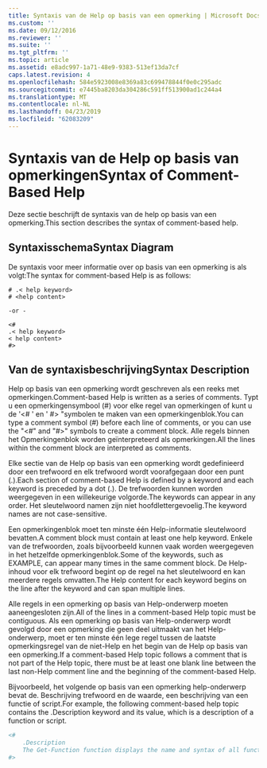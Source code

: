 ```yaml
---
title: Syntaxis van de Help op basis van een opmerking | Microsoft Docs
ms.custom: ''
ms.date: 09/12/2016
ms.reviewer: ''
ms.suite: ''
ms.tgt_pltfrm: ''
ms.topic: article
ms.assetid: e8adc997-1a71-48e9-9383-513ef13da7cf
caps.latest.revision: 4
ms.openlocfilehash: 584e5923008e8369a83c699478844f0e0c295adc
ms.sourcegitcommit: e7445ba8203da304286c591ff513900ad1c244a4
ms.translationtype: MT
ms.contentlocale: nl-NL
ms.lasthandoff: 04/23/2019
ms.locfileid: "62083209"
---
```

# <a name="syntax-of-comment-based-help"></a><span data-ttu-id="c72af-102">Syntaxis van de Help op basis van opmerkingen</span><span class="sxs-lookup"><span data-stu-id="c72af-102">Syntax of Comment-Based Help</span></span>

<span data-ttu-id="c72af-103">Deze sectie beschrijft de syntaxis van de help op basis van een opmerking.</span><span class="sxs-lookup"><span data-stu-id="c72af-103">This section describes the syntax of comment-based help.</span></span>

## <a name="syntax-diagram"></a><span data-ttu-id="c72af-104">Syntaxisschema</span><span class="sxs-lookup"><span data-stu-id="c72af-104">Syntax Diagram</span></span>

 <span data-ttu-id="c72af-105">De syntaxis voor meer informatie over op basis van een opmerking is als volgt:</span><span class="sxs-lookup"><span data-stu-id="c72af-105">The syntax for comment-based Help is as follows:</span></span>

```
# .< help keyword>
# <help content>

-or -

<#
.< help keyword>
< help content>
#>
```

## <a name="syntax-description"></a><span data-ttu-id="c72af-106">Van de syntaxisbeschrijving</span><span class="sxs-lookup"><span data-stu-id="c72af-106">Syntax Description</span></span>

 <span data-ttu-id="c72af-107">Help op basis van een opmerking wordt geschreven als een reeks met opmerkingen.</span><span class="sxs-lookup"><span data-stu-id="c72af-107">Comment-based Help is written as a series of comments.</span></span> <span data-ttu-id="c72af-108">Typt u een opmerkingensymbool (#) voor elke regel van opmerkingen of kunt u de '\<# ' en ' #> "symbolen te maken van een opmerkingenblok.</span><span class="sxs-lookup"><span data-stu-id="c72af-108">You can type a comment symbol (#) before each line of comments, or you can use the "\<#" and "#>" symbols to create a comment block.</span></span> <span data-ttu-id="c72af-109">Alle regels binnen het Opmerkingenblok worden geïnterpreteerd als opmerkingen.</span><span class="sxs-lookup"><span data-stu-id="c72af-109">All the lines within the comment block are interpreted as comments.</span></span>

 <span data-ttu-id="c72af-110">Elke sectie van de Help op basis van een opmerking wordt gedefinieerd door een trefwoord en elk trefwoord wordt voorafgegaan door een punt (.).</span><span class="sxs-lookup"><span data-stu-id="c72af-110">Each section of comment-based Help is defined by a keyword and each keyword is preceded by a dot (.).</span></span> <span data-ttu-id="c72af-111">De trefwoorden kunnen worden weergegeven in een willekeurige volgorde.</span><span class="sxs-lookup"><span data-stu-id="c72af-111">The keywords can appear in any order.</span></span> <span data-ttu-id="c72af-112">Het sleutelwoord namen zijn niet hoofdlettergevoelig.</span><span class="sxs-lookup"><span data-stu-id="c72af-112">The keyword names are not case-sensitive.</span></span>

 <span data-ttu-id="c72af-113">Een opmerkingenblok moet ten minste één Help-informatie sleutelwoord bevatten.</span><span class="sxs-lookup"><span data-stu-id="c72af-113">A comment block must contain at least one help keyword.</span></span> <span data-ttu-id="c72af-114">Enkele van de trefwoorden, zoals bijvoorbeeld kunnen vaak worden weergegeven in het hetzelfde opmerkingenblok.</span><span class="sxs-lookup"><span data-stu-id="c72af-114">Some of the keywords, such as EXAMPLE, can appear many times in the same comment block.</span></span> <span data-ttu-id="c72af-115">De Help-inhoud voor elk trefwoord begint op de regel na het sleutelwoord en kan meerdere regels omvatten.</span><span class="sxs-lookup"><span data-stu-id="c72af-115">The Help content for each keyword begins on the line after the keyword and can span multiple lines.</span></span>

 <span data-ttu-id="c72af-116">Alle regels in een opmerking op basis van Help-onderwerp moeten aaneengesloten zijn.</span><span class="sxs-lookup"><span data-stu-id="c72af-116">All of the lines in a comment-based Help topic must be contiguous.</span></span> <span data-ttu-id="c72af-117">Als een opmerking op basis van Help-onderwerp wordt gevolgd door een opmerking die geen deel uitmaakt van het Help-onderwerp, moet er ten minste één lege regel tussen de laatste opmerkingsregel van de niet-Help en het begin van de Help op basis van een opmerking.</span><span class="sxs-lookup"><span data-stu-id="c72af-117">If a comment-based Help topic follows a comment that is not part of the Help topic, there must be at least one blank line between the last non-Help comment line and the beginning of the comment-based Help.</span></span>

 <span data-ttu-id="c72af-118">Bijvoorbeeld, het volgende op basis van een opmerking help-onderwerp bevat de. Beschrijving trefwoord en de waarde, een beschrijving van een functie of script.</span><span class="sxs-lookup"><span data-stu-id="c72af-118">For example, the following comment-based help topic contains the .Description keyword and its value, which is a description of a function or script.</span></span>

```powershell
<#
    .Description
    The Get-Function function displays the name and syntax of all functions in the session.
#>
```